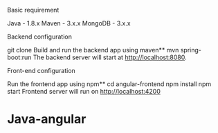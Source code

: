 Basic requirement

Java - 1.8.x
Maven - 3.x.x
MongoDB - 3.x.x

Backend configuration

git clone
Build and run the backend app using maven**
mvn spring-boot:run
The backend server will start at <http://localhost:8080>.

Front-end configuration

Run the frontend app using npm**
cd angular-frontend
npm install
npm start
Frontend server will run on <http://localhost:4200>
# Java-angular
